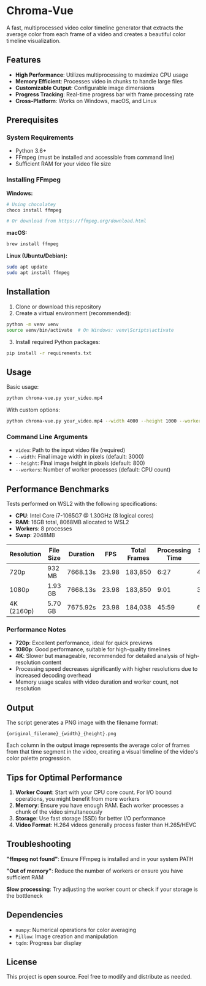 # Chroma-Vue

A fast, multiprocessed video color timeline generator that extracts the average color from each frame of a video and creates a beautiful color timeline visualization.

## Features

- **High Performance**: Utilizes multiprocessing to maximize CPU usage
- **Memory Efficient**: Processes video in chunks to handle large files
- **Customizable Output**: Configurable image dimensions
- **Progress Tracking**: Real-time progress bar with frame processing rate
- **Cross-Platform**: Works on Windows, macOS, and Linux

## Prerequisites

### System Requirements
- Python 3.6+
- FFmpeg (must be installed and accessible from command line)
- Sufficient RAM for your video file size

### Installing FFmpeg

**Windows:**
```bash
# Using chocolatey
choco install ffmpeg

# Or download from https://ffmpeg.org/download.html
```

**macOS:**
```bash
brew install ffmpeg
```

**Linux (Ubuntu/Debian):**
```bash
sudo apt update
sudo apt install ffmpeg
```

## Installation

1. Clone or download this repository
2. Create a virtual environment (recommended):
```bash
python -m venv venv
source venv/bin/activate  # On Windows: venv\Scripts\activate
```

3. Install required Python packages:
```bash
pip install -r requirements.txt
```

## Usage

Basic usage:
```bash
python chroma-vue.py your_video.mp4
```

With custom options:
```bash
python chroma-vue.py your_video.mp4 --width 4000 --height 1000 --workers 16
```

### Command Line Arguments

- `video`: Path to the input video file (required)
- `--width`: Final image width in pixels (default: 3000)
- `--height`: Final image height in pixels (default: 800)
- `--workers`: Number of worker processes (default: CPU count)

## Performance Benchmarks

Tests performed on WSL2 with the following specifications:
- **CPU**: Intel Core i7-1065G7 @ 1.30GHz (8 logical cores)
- **RAM**: 16GB total, 8068MB allocated to WSL2
- **Workers**: 8 processes
- **Swap**: 2048MB

| Resolution | File Size | Duration | FPS | Total Frames | Processing Time | Speed (fps) |
|------------|-----------|----------|-----|--------------|----------------|-------------|
| 720p       | 932 MB    | 7668.13s | 23.98 | 183,850      | 6:27           | 474.67      |
| 1080p      | 1.93 GB   | 7668.13s | 23.98 | 183,850      | 9:01           | 339.29      |
| 4K (2160p) | 5.70 GB   | 7675.92s | 23.98 | 184,038      | 45:59          | 66.69       |

### Performance Notes

- **720p**: Excellent performance, ideal for quick previews
- **1080p**: Good performance, suitable for high-quality timelines
- **4K**: Slower but manageable, recommended for detailed analysis of high-resolution content
- Processing speed decreases significantly with higher resolutions due to increased decoding overhead
- Memory usage scales with video duration and worker count, not resolution

## Output

The script generates a PNG image with the filename format:
```
{original_filename}_{width}_{height}.png
```

Each column in the output image represents the average color of frames from that time segment in the video, creating a visual timeline of the video's color palette progression.

## Tips for Optimal Performance

1. **Worker Count**: Start with your CPU core count. For I/O bound operations, you might benefit from more workers
2. **Memory**: Ensure you have enough RAM. Each worker processes a chunk of the video simultaneously
3. **Storage**: Use fast storage (SSD) for better I/O performance
4. **Video Format**: H.264 videos generally process faster than H.265/HEVC

## Troubleshooting

**"ffmpeg not found"**: Ensure FFmpeg is installed and in your system PATH

**"Out of memory"**: Reduce the number of workers or ensure you have sufficient RAM

**Slow processing**: Try adjusting the worker count or check if your storage is the bottleneck

## Dependencies

- `numpy`: Numerical operations for color averaging
- `Pillow`: Image creation and manipulation
- `tqdm`: Progress bar display

## License

This project is open source. Feel free to modify and distribute as needed.
